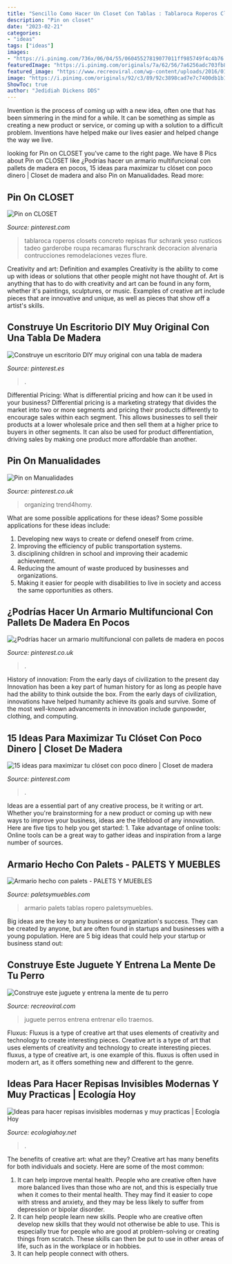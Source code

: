 ```yaml
---
title: "Sencillo Como Hacer Un Closet Con Tablas : Tablaroca Roperos Closets Concreto Repisas Flur Schrank Yeso Rusticos Tadeo Garderobe Roupa Recamaras Flurschrank Decoracion Alvenaria Contrucciones Remodelaciones Vezes Flure"
description: "Pin on closet"
date: "2023-02-21"
categories:
- "ideas"
tags: ["ideas"]
images:
- "https://i.pinimg.com/736x/06/04/55/06045527819077011ff985749f4c4b76.jpg"
featuredImage: "https://i.pinimg.com/originals/7a/62/56/7a6256adc703fb858f3dce9de41e88bd.jpg"
featured_image: "https://www.recreoviral.com/wp-content/uploads/2016/01/Sencillo-juguete-para-entrenar-la-mente-de-tu-perro-4.jpg"
image: "https://i.pinimg.com/originals/92/c3/89/92c3898cad7e7c7400db1b15c357784a.jpg"
ShowToc: true
author: "Jedidiah Dickens DDS"
---
```



Invention is the process of coming up with a new idea, often one that has been simmering in the mind for a while. It can be something as simple as creating a new product or service, or coming up with a solution to a difficult problem. Inventions have helped make our lives easier and helped change the way we live.

	

		
looking for Pin on CLOSET you've came to the right page. We have 8 Pics about Pin on CLOSET like ¿Podrías hacer un armario multifuncional con pallets de madera en pocos, 15 ideas para maximizar tu clóset con poco dinero | Closet de madera and also Pin on Manualidades. Read more:
		
    
## Pin On CLOSET

<img loading=lazy src="https://i.pinimg.com/736x/07/b1/e5/07b1e5243af11ed079a1d4479e4d338f--closet-ideas-room-decor.jpg" onerror="this.onerror=null;this.src='https://tse1.mm.bing.net/th?id=OIP.-cpYRgbOzsP_mbvr1yuM3AHaJ4&amp;pid=15.1';" alt="Pin on CLOSET">

_Source: pinterest.com_

>tablaroca roperos closets concreto repisas flur schrank yeso rusticos tadeo garderobe roupa recamaras flurschrank decoracion alvenaria contrucciones remodelaciones vezes flure. 

	

Creativity and art: Definition and examples
Creativity is the ability to come up with ideas or solutions that other people might not have thought of. Art is anything that has to do with creativity and art can be found in any form, whether it's paintings, sculptures, or music. Examples of creative art include pieces that are innovative and unique, as well as pieces that show off a artist's skills.

    
## Construye Un Escritorio DIY Muy Original Con Una Tabla De Madera

<img loading=lazy src="https://i.pinimg.com/736x/06/04/55/06045527819077011ff985749f4c4b76.jpg" onerror="this.onerror=null;this.src='https://tse4.mm.bing.net/th?id=OIP.zXmu5DUKzwJ_VqD5RtfcBAHaKY&amp;pid=15.1';" alt="Construye un escritorio DIY muy original con una tabla de madera">

_Source: pinterest.es_

>. 

	

Differential Pricing: What is differential pricing and how can it be used in your business?
Differential pricing is a marketing strategy that divides the market into two or more segments and pricing their products differently to encourage sales within each segment. This allows businesses to sell their products at a lower wholesale price and then sell them at a higher price to buyers in other segments. It can also be used for product differentiation, driving sales by making one product more affordable than another.

    
## Pin On Manualidades

<img loading=lazy src="https://i.pinimg.com/originals/92/c3/89/92c3898cad7e7c7400db1b15c357784a.jpg" onerror="this.onerror=null;this.src='https://tse2.mm.bing.net/th?id=OIP.GelRoEJM-2Z5-XtXVEBNsAAAAA&amp;pid=15.1';" alt="Pin on Manualidades">

_Source: pinterest.co.uk_

>organizing trend4homy. 

	

What are some possible applications for these ideas?
Some possible applications for these ideas include: 
1. Developing new ways to create or defend oneself from crime. 
2. Improving the efficiency of public transportation systems. 
3. disciplining children in school and improving their academic achievement. 
4. Reducing the amount of waste produced by businesses and organizations. 
5. Making it easier for people with disabilities to live in society and access the same opportunities as others.

    
## ¿Podrías Hacer Un Armario Multifuncional Con Pallets De Madera En Pocos

<img loading=lazy src="https://i.pinimg.com/originals/c8/a5/86/c8a586d15a2bc9ca511f4eee0779a1a7.jpg" onerror="this.onerror=null;this.src='https://tse3.mm.bing.net/th?id=OIP.u1So5dpxePI2GSP9YHRRBgHaLW&amp;pid=15.1';" alt="¿Podrías hacer un armario multifuncional con pallets de madera en pocos">

_Source: pinterest.co.uk_

>. 

	

History of innovation: From the early days of civilization to the present day
Innovation has been a key part of human history for as long as people have had the ability to think outside the box. From the early days of civilization, innovations have helped humanity achieve its goals and survive. Some of the most well-known advancements in innovation include gunpowder, clothing, and computing.

    
## 15 Ideas Para Maximizar Tu Clóset Con Poco Dinero | Closet De Madera

<img loading=lazy src="https://i.pinimg.com/originals/7a/62/56/7a6256adc703fb858f3dce9de41e88bd.jpg" onerror="this.onerror=null;this.src='https://tse4.mm.bing.net/th?id=OIP.eyjE0Hq62kRdwspiXB46WQHaHa&amp;pid=15.1';" alt="15 ideas para maximizar tu clóset con poco dinero | Closet de madera">

_Source: pinterest.com_

>. 

	

Ideas are a essential part of any creative process, be it writing or art. Whether you're brainstorming for a new product or coming up with new ways to improve your business, ideas are the lifeblood of any innovation. Here are five tips to help you get started: 1. Take advantage of online tools: Online tools can be a great way to gather ideas and inspiration from a large number of sources.

    
## Armario Hecho Con Palets - PALETS Y MUEBLES

<img loading=lazy src="https://i0.wp.com/paletsymuebles.com/wp-content/uploads/2016/01/armario-con-tablas-de-pales-1.jpg?fit=603%2C1024&amp;ssl=1" onerror="this.onerror=null;this.src='https://tse4.mm.bing.net/th?id=OIP.mPzJXCb2xgV8rSUx0dhvIQHaMk&amp;pid=15.1';" alt="Armario hecho con palets - PALETS Y MUEBLES">

_Source: paletsymuebles.com_

>armario palets tablas ropero paletsymuebles. 

	

Big ideas are the key to any business or organization's success. They can be created by anyone, but are often found in startups and businesses with a young population. Here are 5 big ideas that could help your startup or business stand out: 

    
## Construye Este Juguete Y Entrena La Mente De Tu Perro

<img loading=lazy src="https://www.recreoviral.com/wp-content/uploads/2016/01/Sencillo-juguete-para-entrenar-la-mente-de-tu-perro-4.jpg" onerror="this.onerror=null;this.src='https://tse2.mm.bing.net/th?id=OIP.NQnIBnEhv390ba1XDXz3QwHaF3&amp;pid=15.1';" alt="Construye este juguete y entrena la mente de tu perro">

_Source: recreoviral.com_

>juguete perros entrena entrenar ello traemos. 

	

Fluxus: Fluxus is a type of creative art that uses elements of creativity and technology to create interesting pieces.
Creative art is a type of art that uses elements of creativity and technology to create interesting pieces. fluxus, a type of creative art, is one example of this. fluxus is often used in modern art, as it offers something new and different to the genre.

    
## Ideas Para Hacer Repisas Invisibles Modernas Y Muy Practicas | Ecología Hoy

<img loading=lazy src="https://ecologiahoy.net/wp-content/uploads/2016/04/maxresdefault-4.jpg" onerror="this.onerror=null;this.src='https://tse1.mm.bing.net/th?id=OIP.XpLyIlMaCquwUcjhzeGMkQHaEK&amp;pid=15.1';" alt="Ideas para hacer repisas invisibles modernas y muy practicas | Ecología Hoy">

_Source: ecologiahoy.net_

>. 

	

The benefits of creative art: what are they?
Creative art has many benefits for both individuals and society. Here are some of the most common: 
1) It can help improve mental health. People who are creative often have more balanced lives than those who are not, and this is especially true when it comes to their mental health. They may find it easier to cope with stress and anxiety, and they may be less likely to suffer from depression or bipolar disorder.
2) It can help people learn new skills. People who are creative often develop new skills that they would not otherwise be able to use. This is especially true for people who are good at problem-solving or creating things from scratch. These skills can then be put to use in other areas of life, such as in the workplace or in hobbies.
3) It can help people connect with others.

